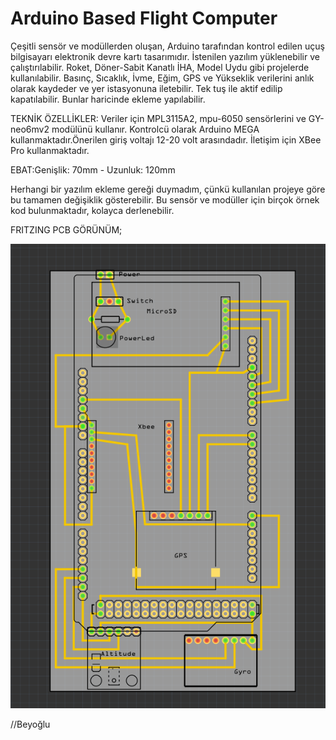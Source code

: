 # Arduino Based Flight Computer

Çeşitli sensör ve modüllerden oluşan, Arduino tarafından kontrol edilen uçuş bilgisayarı elektronik devre kartı tasarımıdır. İstenilen yazılım yüklenebilir ve çalıştırılabilir. Roket, Döner-Sabit Kanatlı İHA, Model Uydu gibi projelerde kullanılabilir. Basınç, Sıcaklık, İvme, Eğim, GPS ve Yükseklik verilerini anlık olarak kaydeder ve yer istasyonuna iletebilir. Tek tuş ile aktif edilip kapatılabilir. Bunlar haricinde ekleme yapılabilir.

TEKNİK ÖZELLİKLER:
Veriler için MPL3115A2, mpu-6050 sensörlerini ve GY-neo6mv2 modülünü kullanır. Kontrolcü olarak Arduino MEGA kullanmaktadır.Önerilen giriş voltajı 12-20 volt arasındadır. İletişim için XBee Pro kullanmaktadır.

EBAT:Genişlik: 70mm - Uzunluk: 120mm

Herhangi bir yazılım ekleme gereği duymadım, çünkü kullanılan projeye göre bu tamamen değişiklik gösterebilir. Bu sensör ve modüller için birçok örnek kod bulunmaktadır, kolayca derlenebilir.

FRITZING PCB GÖRÜNÜM;

![alt text](https://raw.githubusercontent.com/b3yoglu/flightcomputer/master/demo.png)

//Beyoğlu

